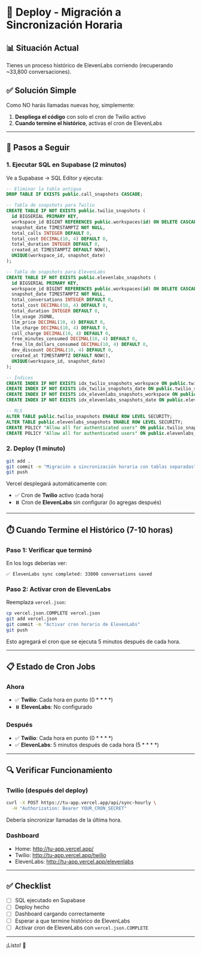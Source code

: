 # 🚀 Deploy - Migración a Sincronización Horaria

## 📊 Situación Actual

Tienes un proceso histórico de ElevenLabs corriendo (recuperando ~33,800 conversaciones).

## ✅ Solución Simple

Como NO harás llamadas nuevas hoy, simplemente:

1. **Despliega el código** con solo el cron de Twilio activo
2. **Cuando termine el histórico**, activas el cron de ElevenLabs

---

## 🔧 Pasos a Seguir

### 1. Ejecutar SQL en Supabase (2 minutos)

Ve a Supabase → SQL Editor y ejecuta:

```sql
-- Eliminar la tabla antigua
DROP TABLE IF EXISTS public.call_snapshots CASCADE;

-- Tabla de snapshots para Twilio
CREATE TABLE IF NOT EXISTS public.twilio_snapshots (
  id BIGSERIAL PRIMARY KEY,
  workspace_id BIGINT REFERENCES public.workspaces(id) ON DELETE CASCADE,
  snapshot_date TIMESTAMPTZ NOT NULL,
  total_calls INTEGER DEFAULT 0,
  total_cost DECIMAL(10, 4) DEFAULT 0,
  total_duration INTEGER DEFAULT 0,
  created_at TIMESTAMPTZ DEFAULT NOW(),
  UNIQUE(workspace_id, snapshot_date)
);

-- Tabla de snapshots para ElevenLabs
CREATE TABLE IF NOT EXISTS public.elevenlabs_snapshots (
  id BIGSERIAL PRIMARY KEY,
  workspace_id BIGINT REFERENCES public.workspaces(id) ON DELETE CASCADE,
  snapshot_date TIMESTAMPTZ NOT NULL,
  total_conversations INTEGER DEFAULT 0,
  total_cost DECIMAL(10, 4) DEFAULT 0,
  total_duration INTEGER DEFAULT 0,
  llm_usage JSONB,
  llm_price DECIMAL(10, 4) DEFAULT 0,
  llm_charge DECIMAL(10, 4) DEFAULT 0,
  call_charge DECIMAL(10, 4) DEFAULT 0,
  free_minutes_consumed DECIMAL(10, 4) DEFAULT 0,
  free_llm_dollars_consumed DECIMAL(10, 4) DEFAULT 0,
  dev_discount DECIMAL(10, 4) DEFAULT 0,
  created_at TIMESTAMPTZ DEFAULT NOW(),
  UNIQUE(workspace_id, snapshot_date)
);

-- Índices
CREATE INDEX IF NOT EXISTS idx_twilio_snapshots_workspace ON public.twilio_snapshots(workspace_id);
CREATE INDEX IF NOT EXISTS idx_twilio_snapshots_date ON public.twilio_snapshots(snapshot_date DESC);
CREATE INDEX IF NOT EXISTS idx_elevenlabs_snapshots_workspace ON public.elevenlabs_snapshots(workspace_id);
CREATE INDEX IF NOT EXISTS idx_elevenlabs_snapshots_date ON public.elevenlabs_snapshots(snapshot_date DESC);

-- RLS
ALTER TABLE public.twilio_snapshots ENABLE ROW LEVEL SECURITY;
ALTER TABLE public.elevenlabs_snapshots ENABLE ROW LEVEL SECURITY;
CREATE POLICY "Allow all for authenticated users" ON public.twilio_snapshots FOR ALL USING (true);
CREATE POLICY "Allow all for authenticated users" ON public.elevenlabs_snapshots FOR ALL USING (true);
```

### 2. Deploy (1 minuto)

```bash
git add .
git commit -m "Migración a sincronización horaria con tablas separadas"
git push
```

Vercel desplegará automáticamente con:

- ✅ Cron de **Twilio** activo (cada hora)
- ⏸️ Cron de **ElevenLabs** sin configurar (lo agregas después)

---

## ⏱️ Cuando Termine el Histórico (7-10 horas)

### Paso 1: Verificar que terminó

En los logs deberías ver:

```
✅ ElevenLabs sync completed: 33800 conversations saved
```

### Paso 2: Activar cron de ElevenLabs

Reemplaza `vercel.json`:

```bash
cp vercel.json.COMPLETE vercel.json
git add vercel.json
git commit -m "Activar cron horario de ElevenLabs"
git push
```

Esto agregará el cron que se ejecuta 5 minutos después de cada hora.

---

## 📋 Estado de Cron Jobs

### Ahora

- ✅ **Twilio**: Cada hora en punto (0 \* \* \* \*)
- ⏸️ **ElevenLabs**: No configurado

### Después

- ✅ **Twilio**: Cada hora en punto (0 \* \* \* \*)
- ✅ **ElevenLabs**: 5 minutos después de cada hora (5 \* \* \* \*)

---

## 🔍 Verificar Funcionamiento

### Twilio (después del deploy)

```bash
curl -X POST https://tu-app.vercel.app/api/sync-hourly \
  -H "Authorization: Bearer YOUR_CRON_SECRET"
```

Debería sincronizar llamadas de la última hora.

### Dashboard

- Home: http://tu-app.vercel.app/
- Twilio: http://tu-app.vercel.app/twilio
- ElevenLabs: http://tu-app.vercel.app/elevenlabs

---

## ✅ Checklist

- [ ] SQL ejecutado en Supabase
- [ ] Deploy hecho
- [ ] Dashboard cargando correctamente
- [ ] Esperar a que termine histórico de ElevenLabs
- [ ] Activar cron de ElevenLabs con `vercel.json.COMPLETE`

---

¡Listo! 🚀
